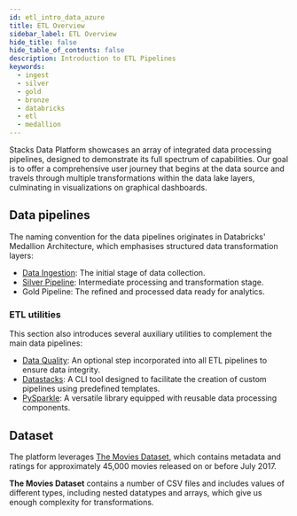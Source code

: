 ```yaml
---
id: etl_intro_data_azure
title: ETL Overview
sidebar_label: ETL Overview
hide_title: false
hide_table_of_contents: false
description: Introduction to ETL Pipelines
keywords:
  - ingest
  - silver
  - gold
  - bronze
  - databricks
  - etl
  - medallion
---
```


Stacks Data Platform showcases an array of integrated data processing pipelines, designed to demonstrate its full
spectrum of capabilities. Our goal is to offer a comprehensive user journey that begins at the data source and travels
through multiple transformations within the data lake layers, culminating in visualizations on graphical dashboards.

## Data pipelines

The naming convention for the data pipelines originates in Databricks' Medallion Architecture, which emphasises
structured data transformation layers:

* [Data Ingestion](ingest_data_azure.md): The initial stage of data collection.
* [Silver Pipeline](silver_data_azure.md): Intermediate processing and transformation stage.
* Gold Pipeline: The refined and processed data ready for analytics.

### ETL utilities

This section also introduces several auxiliary utilities to complement the main data pipelines:

* [Data Quality](data_quality_azure.md): An optional step incorporated into all ETL pipelines to ensure data integrity.
* [Datastacks](datastacks.md): A CLI tool designed to facilitate the creation of custom pipelines using predefined templates.
* [PySparkle](../../../common/data/pysparkle/pysparkle_quickstart.md): A versatile library equipped with reusable data processing components.

## Dataset

The platform leverages [The Movies Dataset](../getting_started/example_data_source.md#example-dataset), which contains
metadata and ratings for approximately 45,000 movies released on or before July 2017.

**The Movies Dataset** contains a number of CSV files and includes values of different types, including nested datatypes
and arrays, which give us enough complexity for transformations.
